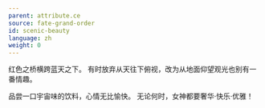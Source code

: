 ```yaml
---
parent: attribute.ce
source: fate-grand-order
id: scenic-beauty
language: zh
weight: 0
---
```


红色之桥横跨蓝天之下。
有时放弃从天往下俯视，改为从地面仰望观光也别有一番情趣。

品尝一口宇宙味的饮料，心情无比愉快。
无论何时，女神都要奢华·快乐·优雅！
